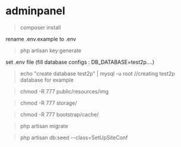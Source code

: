# adminpanel

> composer install

rename .env.example to .env

> php artisan key:generate

set .env file (fill database configs : DB_DATABASE=test2p....)

> echo "create database test2p" | mysql -u root  //creating test2p  database for example

> chmod -R 777 public/resources/img

> chmod -R 777 storage/

> chmod -R 777 bootstrap/cache/

> php artisan migrate

> php artisan db:seed --class=SetUpSiteConf
